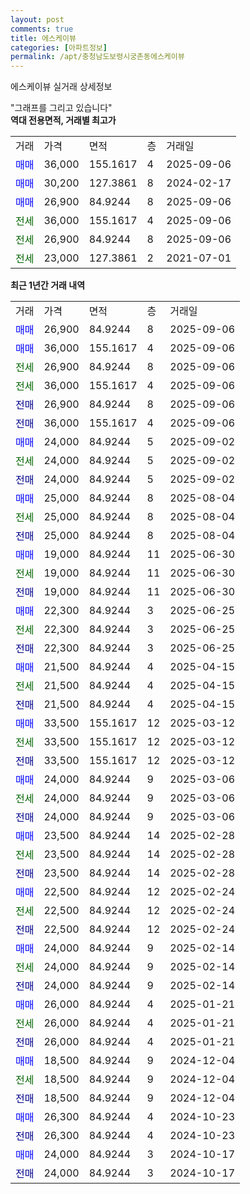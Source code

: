 ```yaml
---
layout: post
comments: true
title: 에스케이뷰
categories: [아파트정보]
permalink: /apt/충청남도보령시궁촌동에스케이뷰
---
```


에스케이뷰 실거래 상세정보

<script type="text/javascript">
  google.charts.load('current', {'packages':['line', 'corechart']});
  google.charts.setOnLoadCallback(drawChart);

  function drawChart() {
    var data = new google.visualization.DataTable();
    data.addColumn('date', '거래일');
    data.addColumn('number', "매매");
    data.addColumn('number', "전세");
    data.addColumn('number', "전매");

    data.addRows([[new Date(Date.parse("2025-09-06")), 26900, null, null], [new Date(Date.parse("2025-09-06")), 36000, null, null], [new Date(Date.parse("2025-09-06")), null, 26900, null], [new Date(Date.parse("2025-09-06")), null, 36000, null], [new Date(Date.parse("2025-09-06")), null, null, 26900], [new Date(Date.parse("2025-09-06")), null, null, 36000], [new Date(Date.parse("2025-09-02")), 24000, null, null], [new Date(Date.parse("2025-09-02")), null, 24000, null], [new Date(Date.parse("2025-09-02")), null, null, 24000], [new Date(Date.parse("2025-08-04")), 25000, null, null], [new Date(Date.parse("2025-08-04")), null, 25000, null], [new Date(Date.parse("2025-08-04")), null, null, 25000], [new Date(Date.parse("2025-06-30")), 19000, null, null], [new Date(Date.parse("2025-06-30")), null, 19000, null], [new Date(Date.parse("2025-06-30")), null, null, 19000], [new Date(Date.parse("2025-06-25")), 22300, null, null], [new Date(Date.parse("2025-06-25")), null, 22300, null], [new Date(Date.parse("2025-06-25")), null, null, 22300], [new Date(Date.parse("2025-04-15")), 21500, null, null], [new Date(Date.parse("2025-04-15")), null, 21500, null], [new Date(Date.parse("2025-04-15")), null, null, 21500], [new Date(Date.parse("2025-03-12")), 33500, null, null], [new Date(Date.parse("2025-03-12")), null, 33500, null], [new Date(Date.parse("2025-03-12")), null, null, 33500], [new Date(Date.parse("2025-03-06")), 24000, null, null], [new Date(Date.parse("2025-03-06")), null, 24000, null], [new Date(Date.parse("2025-03-06")), null, null, 24000], [new Date(Date.parse("2025-02-28")), 23500, null, null], [new Date(Date.parse("2025-02-28")), null, 23500, null], [new Date(Date.parse("2025-02-28")), null, null, 23500], [new Date(Date.parse("2025-02-24")), 22500, null, null], [new Date(Date.parse("2025-02-24")), null, 22500, null], [new Date(Date.parse("2025-02-24")), null, null, 22500], [new Date(Date.parse("2025-02-14")), 24000, null, null], [new Date(Date.parse("2025-02-14")), null, 24000, null], [new Date(Date.parse("2025-02-14")), null, null, 24000], [new Date(Date.parse("2025-01-21")), 26000, null, null], [new Date(Date.parse("2025-01-21")), null, 26000, null], [new Date(Date.parse("2025-01-21")), null, null, 26000], [new Date(Date.parse("2024-12-04")), 18500, null, null], [new Date(Date.parse("2024-12-04")), null, 18500, null], [new Date(Date.parse("2024-12-04")), null, null, 18500], [new Date(Date.parse("2024-10-23")), 26300, null, null], [new Date(Date.parse("2024-10-23")), null, null, 26300], [new Date(Date.parse("2024-10-17")), 24000, null, null], [new Date(Date.parse("2024-10-17")), null, null, 24000]]);

    var options = {
      hAxis: {
        format: 'yyyy/MM/dd'
      },    
      lineWidth: 0,
      pointsVisible: true,    
      title: '최근 1년간 유형별 실거래가 분포',
      legend: { position: 'bottom' }
    };

    var formatter = new google.visualization.NumberFormat({pattern:'###,###'} );
    formatter.format(data, 1);
    formatter.format(data, 2);
    
    setTimeout(function() {
        var chart = new google.visualization.LineChart(document.getElementById('columnchart_material'));
        chart.draw(data, (options));
        document.getElementById('loading').style.display = 'none';
    }, 200);
  }
</script>


<div id="loading" style="z-index:20; display: block; margin-left: 0px">"그래프를 그리고 있습니다"</div>
<div id="columnchart_material" style="width: 95%; margin-left: 0px; display: block"></div>
<!-- contents start -->
<b>역대 전용면적, 거래별 최고가</b>
<table class="sortable">
    <tr>
      <td>거래</td>
      <td>가격</td>
      <td>면적</td>
      <td>층</td>
      <td>거래일</td>
    </tr>
        <tr>
          <td><a style="color: blue">매매</a></td>
          <td>36,000</td>
          <td>155.1617</td>
          <td>4</td>
          <td>2025-09-06</td>
        </tr>            <tr>
          <td><a style="color: blue">매매</a></td>
          <td>30,200</td>
          <td>127.3861</td>
          <td>8</td>
          <td>2024-02-17</td>
        </tr>            <tr>
          <td><a style="color: blue">매매</a></td>
          <td>26,900</td>
          <td>84.9244</td>
          <td>8</td>
          <td>2025-09-06</td>
        </tr>        
        <tr>
              <td><a style="color: darkgreen">전세</a></td>
              <td>36,000</td>
              <td>155.1617</td>
              <td>4</td>
              <td>2025-09-06</td>
            </tr>            <tr>
              <td><a style="color: darkgreen">전세</a></td>
              <td>26,900</td>
              <td>84.9244</td>
              <td>8</td>
              <td>2025-09-06</td>
            </tr>            <tr>
              <td><a style="color: darkgreen">전세</a></td>
              <td>23,000</td>
              <td>127.3861</td>
              <td>2</td>
              <td>2021-07-01</td>
            </tr>        
    
</table>

<b>최근 1년간 거래 내역</b>

<table class="sortable">
    <tr>
      <td>거래</td>
      <td>가격</td>
      <td>면적</td>
      <td>층</td>
      <td>거래일</td>
    </tr>
    <tr>
      <td><a style="color: blue">매매</a></td>
      <td>26,900</td>
      <td>84.9244</td>
      <td>8</td>
      <td>2025-09-06</td>
    </tr>          <tr>
      <td><a style="color: blue">매매</a></td>
      <td>36,000</td>
      <td>155.1617</td>
      <td>4</td>
      <td>2025-09-06</td>
    </tr>          <tr>
      <td><a style="color: darkgreen">전세</a></td>
      <td>26,900</td>
      <td>84.9244</td>
      <td>8</td>
      <td>2025-09-06</td>
    </tr>          <tr>
      <td><a style="color: darkgreen">전세</a></td>
      <td>36,000</td>
      <td>155.1617</td>
      <td>4</td>
      <td>2025-09-06</td>
    </tr>          <tr>
      <td><a style="color: darkblue">전매</a></td>
      <td>26,900</td>
      <td>84.9244</td>
      <td>8</td>
      <td>2025-09-06</td>
    </tr>          <tr>
      <td><a style="color: darkblue">전매</a></td>
      <td>36,000</td>
      <td>155.1617</td>
      <td>4</td>
      <td>2025-09-06</td>
    </tr>          <tr>
      <td><a style="color: blue">매매</a></td>
      <td>24,000</td>
      <td>84.9244</td>
      <td>5</td>
      <td>2025-09-02</td>
    </tr>          <tr>
      <td><a style="color: darkgreen">전세</a></td>
      <td>24,000</td>
      <td>84.9244</td>
      <td>5</td>
      <td>2025-09-02</td>
    </tr>          <tr>
      <td><a style="color: darkblue">전매</a></td>
      <td>24,000</td>
      <td>84.9244</td>
      <td>5</td>
      <td>2025-09-02</td>
    </tr>          <tr>
      <td><a style="color: blue">매매</a></td>
      <td>25,000</td>
      <td>84.9244</td>
      <td>8</td>
      <td>2025-08-04</td>
    </tr>          <tr>
      <td><a style="color: darkgreen">전세</a></td>
      <td>25,000</td>
      <td>84.9244</td>
      <td>8</td>
      <td>2025-08-04</td>
    </tr>          <tr>
      <td><a style="color: darkblue">전매</a></td>
      <td>25,000</td>
      <td>84.9244</td>
      <td>8</td>
      <td>2025-08-04</td>
    </tr>          <tr>
      <td><a style="color: blue">매매</a></td>
      <td>19,000</td>
      <td>84.9244</td>
      <td>11</td>
      <td>2025-06-30</td>
    </tr>          <tr>
      <td><a style="color: darkgreen">전세</a></td>
      <td>19,000</td>
      <td>84.9244</td>
      <td>11</td>
      <td>2025-06-30</td>
    </tr>          <tr>
      <td><a style="color: darkblue">전매</a></td>
      <td>19,000</td>
      <td>84.9244</td>
      <td>11</td>
      <td>2025-06-30</td>
    </tr>          <tr>
      <td><a style="color: blue">매매</a></td>
      <td>22,300</td>
      <td>84.9244</td>
      <td>3</td>
      <td>2025-06-25</td>
    </tr>          <tr>
      <td><a style="color: darkgreen">전세</a></td>
      <td>22,300</td>
      <td>84.9244</td>
      <td>3</td>
      <td>2025-06-25</td>
    </tr>          <tr>
      <td><a style="color: darkblue">전매</a></td>
      <td>22,300</td>
      <td>84.9244</td>
      <td>3</td>
      <td>2025-06-25</td>
    </tr>          <tr>
      <td><a style="color: blue">매매</a></td>
      <td>21,500</td>
      <td>84.9244</td>
      <td>4</td>
      <td>2025-04-15</td>
    </tr>          <tr>
      <td><a style="color: darkgreen">전세</a></td>
      <td>21,500</td>
      <td>84.9244</td>
      <td>4</td>
      <td>2025-04-15</td>
    </tr>          <tr>
      <td><a style="color: darkblue">전매</a></td>
      <td>21,500</td>
      <td>84.9244</td>
      <td>4</td>
      <td>2025-04-15</td>
    </tr>          <tr>
      <td><a style="color: blue">매매</a></td>
      <td>33,500</td>
      <td>155.1617</td>
      <td>12</td>
      <td>2025-03-12</td>
    </tr>          <tr>
      <td><a style="color: darkgreen">전세</a></td>
      <td>33,500</td>
      <td>155.1617</td>
      <td>12</td>
      <td>2025-03-12</td>
    </tr>          <tr>
      <td><a style="color: darkblue">전매</a></td>
      <td>33,500</td>
      <td>155.1617</td>
      <td>12</td>
      <td>2025-03-12</td>
    </tr>          <tr>
      <td><a style="color: blue">매매</a></td>
      <td>24,000</td>
      <td>84.9244</td>
      <td>9</td>
      <td>2025-03-06</td>
    </tr>          <tr>
      <td><a style="color: darkgreen">전세</a></td>
      <td>24,000</td>
      <td>84.9244</td>
      <td>9</td>
      <td>2025-03-06</td>
    </tr>          <tr>
      <td><a style="color: darkblue">전매</a></td>
      <td>24,000</td>
      <td>84.9244</td>
      <td>9</td>
      <td>2025-03-06</td>
    </tr>          <tr>
      <td><a style="color: blue">매매</a></td>
      <td>23,500</td>
      <td>84.9244</td>
      <td>14</td>
      <td>2025-02-28</td>
    </tr>          <tr>
      <td><a style="color: darkgreen">전세</a></td>
      <td>23,500</td>
      <td>84.9244</td>
      <td>14</td>
      <td>2025-02-28</td>
    </tr>          <tr>
      <td><a style="color: darkblue">전매</a></td>
      <td>23,500</td>
      <td>84.9244</td>
      <td>14</td>
      <td>2025-02-28</td>
    </tr>          <tr>
      <td><a style="color: blue">매매</a></td>
      <td>22,500</td>
      <td>84.9244</td>
      <td>12</td>
      <td>2025-02-24</td>
    </tr>          <tr>
      <td><a style="color: darkgreen">전세</a></td>
      <td>22,500</td>
      <td>84.9244</td>
      <td>12</td>
      <td>2025-02-24</td>
    </tr>          <tr>
      <td><a style="color: darkblue">전매</a></td>
      <td>22,500</td>
      <td>84.9244</td>
      <td>12</td>
      <td>2025-02-24</td>
    </tr>          <tr>
      <td><a style="color: blue">매매</a></td>
      <td>24,000</td>
      <td>84.9244</td>
      <td>9</td>
      <td>2025-02-14</td>
    </tr>          <tr>
      <td><a style="color: darkgreen">전세</a></td>
      <td>24,000</td>
      <td>84.9244</td>
      <td>9</td>
      <td>2025-02-14</td>
    </tr>          <tr>
      <td><a style="color: darkblue">전매</a></td>
      <td>24,000</td>
      <td>84.9244</td>
      <td>9</td>
      <td>2025-02-14</td>
    </tr>          <tr>
      <td><a style="color: blue">매매</a></td>
      <td>26,000</td>
      <td>84.9244</td>
      <td>4</td>
      <td>2025-01-21</td>
    </tr>          <tr>
      <td><a style="color: darkgreen">전세</a></td>
      <td>26,000</td>
      <td>84.9244</td>
      <td>4</td>
      <td>2025-01-21</td>
    </tr>          <tr>
      <td><a style="color: darkblue">전매</a></td>
      <td>26,000</td>
      <td>84.9244</td>
      <td>4</td>
      <td>2025-01-21</td>
    </tr>          <tr>
      <td><a style="color: blue">매매</a></td>
      <td>18,500</td>
      <td>84.9244</td>
      <td>9</td>
      <td>2024-12-04</td>
    </tr>          <tr>
      <td><a style="color: darkgreen">전세</a></td>
      <td>18,500</td>
      <td>84.9244</td>
      <td>9</td>
      <td>2024-12-04</td>
    </tr>          <tr>
      <td><a style="color: darkblue">전매</a></td>
      <td>18,500</td>
      <td>84.9244</td>
      <td>9</td>
      <td>2024-12-04</td>
    </tr>          <tr>
      <td><a style="color: blue">매매</a></td>
      <td>26,300</td>
      <td>84.9244</td>
      <td>4</td>
      <td>2024-10-23</td>
    </tr>          <tr>
      <td><a style="color: darkblue">전매</a></td>
      <td>26,300</td>
      <td>84.9244</td>
      <td>4</td>
      <td>2024-10-23</td>
    </tr>          <tr>
      <td><a style="color: blue">매매</a></td>
      <td>24,000</td>
      <td>84.9244</td>
      <td>3</td>
      <td>2024-10-17</td>
    </tr>          <tr>
      <td><a style="color: darkblue">전매</a></td>
      <td>24,000</td>
      <td>84.9244</td>
      <td>3</td>
      <td>2024-10-17</td>
    </tr>      </table>
<!-- contents end -->    

